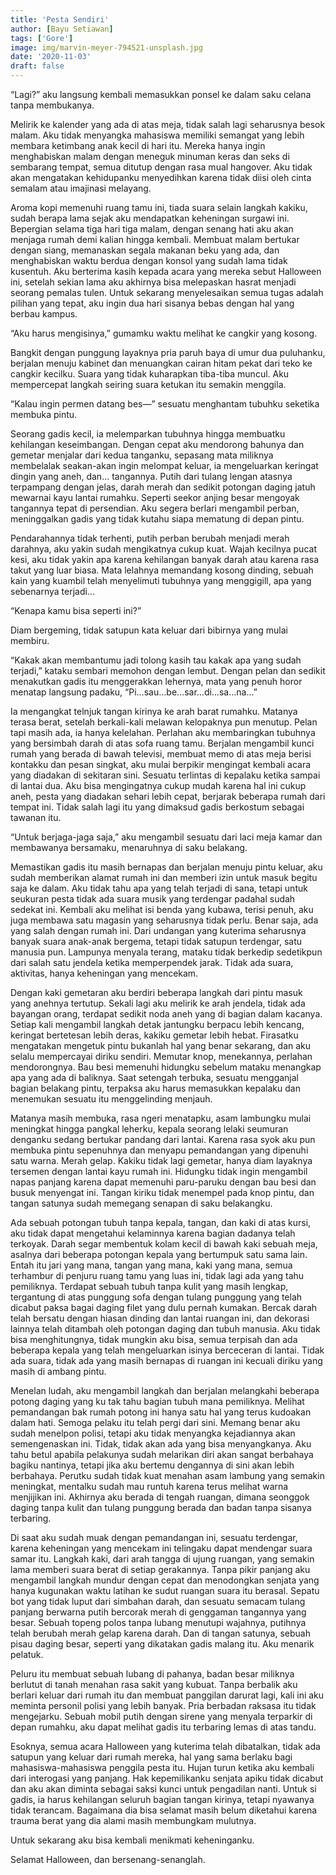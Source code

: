 ```yaml
---
title: 'Pesta Sendiri'
author: [Bayu Setiawan]
tags: ['Gore']
image: img/marvin-meyer-794521-unsplash.jpg
date: '2020-11-03'
draft: false
---
```

“Lagi?” aku langsung kembali memasukkan ponsel ke dalam saku celana tanpa membukanya.

Melirik ke kalender yang ada di atas meja, tidak salah lagi seharusnya besok malam. Aku tidak menyangka mahasiswa memiliki semangat yang lebih membara ketimbang anak kecil di hari itu. Mereka hanya ingin menghabiskan malam dengan meneguk minuman keras dan seks di sembarang tempat, semua ditutup dengan rasa mual hangover. Aku tidak akan mengatakan kehidupanku menyedihkan karena tidak diisi oleh cinta semalam atau imajinasi melayang. 

Aroma kopi memenuhi ruang tamu ini, tiada suara selain langkah kakiku, sudah berapa lama sejak aku mendapatkan keheningan surgawi ini. Bepergian selama tiga hari tiga malam, dengan senang hati aku akan menjaga rumah demi kalian hingga kembali. Membuat malam bertukar dengan siang, memanaskan segala makanan beku yang ada, dan menghabiskan waktu berdua dengan konsol yang sudah lama tidak kusentuh. Aku berterima kasih kepada acara yang mereka sebut Halloween ini, setelah sekian lama aku akhirnya bisa melepaskan hasrat menjadi seorang pemalas tulen. Untuk sekarang menyelesaikan semua tugas adalah pilihan yang tepat, aku ingin dua hari sisanya bebas dengan hal yang berbau kampus.

“Aku harus mengisinya,” gumamku waktu melihat ke cangkir yang kosong.

Bangkit dengan punggung layaknya pria paruh baya di umur dua puluhanku, berjalan menuju kabinet dan menuangkan cairan hitam pekat dari teko ke cangkir kecilku. Suara yang tidak kuharapkan tiba-tiba muncul. Aku mempercepat langkah seiring suara ketukan itu semakin menggila.

“Kalau ingin permen datang bes—” sesuatu menghantam tubuhku seketika membuka pintu.

Seorang gadis kecil, ia melemparkan tubuhnya hingga membuatku kehilangan keseimbangan. Dengan cepat aku mendorong bahunya dan gemetar menjalar dari kedua tanganku, sepasang mata miliknya membelalak seakan-akan ingin melompat keluar, ia mengeluarkan keringat dingin yang aneh, dan… tangannya. Putih dari tulang lengan atasnya terpampang dengan jelas, darah merah dan sedikit potongan daging jatuh mewarnai kayu lantai rumahku. Seperti seekor anjing besar mengoyak tangannya tepat di persendian. Aku segera berlari mengambil perban, meninggalkan gadis yang tidak kutahu siapa mematung di depan pintu.

Pendarahannya tidak terhenti, putih perban berubah menjadi merah darahnya, aku yakin sudah mengikatnya cukup kuat. Wajah kecilnya pucat kesi, aku tidak yakin apa karena kehilangan banyak darah atau karena rasa takut yang luar biasa. Mata lelahnya memandang kosong dinding, sebuah kain yang kuambil telah menyelimuti tubuhnya yang menggigill, apa yang sebenarnya terjadi…

“Kenapa kamu bisa seperti ini?”

Diam bergeming, tidak satupun kata keluar dari bibirnya yang mulai membiru.

“Kakak akan membantumu jadi tolong kasih tau kakak apa yang sudah terjadi,” kataku sembari memohon dengan lembut.
Dengan pelan dan sedikit menakutkan gadis itu menggerakkan lehernya, mata yang penuh horor menatap langsung padaku, “Pi…sau…be…sar…di…sa…na…”

Ia mengangkat telnjuk tangan kirinya ke arah barat rumahku. Matanya terasa berat, setelah berkali-kali melawan kelopaknya pun menutup. Pelan tapi masih ada, ia hanya kelelahan. Perlahan aku membaringkan tubuhnya yang bersimbah darah di atas sofa ruang tamu. Berjalan mengambil kunci rumah yang berada di bawah televisi, membuat memo di atas meja berisi kontakku dan pesan singkat, aku mulai berpikir mengingat kembali acara yang diadakan di sekitaran sini. Sesuatu terlintas di kepalaku ketika sampai di lantai dua. Aku bisa mengingatnya cukup mudah karena hal ini cukup aneh, pesta yang diadakan sehari lebih cepat, berjarak beberapa rumah dari tempat ini. Tidak salah lagi itu yang dimaksud gadis berkostum sebagai tawanan itu.

“Untuk berjaga-jaga saja,” aku mengambil sesuatu dari laci meja kamar dan membawanya bersamaku, menaruhnya di saku belakang.

Memastikan gadis itu masih bernapas dan berjalan menuju pintu keluar, aku sudah memberikan alamat rumah ini dan memberi izin untuk masuk begitu saja ke dalam. Aku tidak tahu apa yang telah terjadi di sana, tetapi untuk seukuran pesta tidak ada suara musik yang terdengar padahal sudah sedekat ini. Kembali aku melihat isi benda yang kubawa, terisi penuh, aku juga membawa satu magasin yang seharusnya tidak perlu. Benar saja, ada yang salah dengan rumah ini. Dari undangan yang kuterima seharusnya banyak suara anak-anak bergema, tetapi tidak satupun terdengar, satu manusia pun. Lampunya menyala terang, mataku tidak berkedip sedetikpun dari salah satu jendela ketika memperpendek jarak. Tidak ada suara, aktivitas, hanya keheningan yang mencekam.

Dengan kaki gemetaran aku berdiri beberapa langkah dari pintu masuk yang anehnya tertutup. Sekali lagi aku melirik ke arah jendela, tidak ada bayangan orang, terdapat sedikit noda aneh yang di bagian dalam kacanya. Setiap kali mengambil langkah detak jantungku berpacu lebih kencang, keringat bertetesan lebih deras, kakiku gemetar lebih hebat. Firasatku mengatakan mengetuk pintu bukanlah hal yang benar sekarang, dan aku selalu mempercayai diriku sendiri. Memutar knop, menekannya, perlahan mendorongnya. Bau besi memenuhi hidungku sebelum mataku menangkap apa yang ada di baliknya. Saat setengah terbuka, sesuatu mengganjal bagian belakang pintu, terpaksa aku harus memasukkan kepalaku dan menemukan sesuatu itu menggelinding menjauh.

Matanya masih membuka, rasa ngeri menatapku, asam lambungku mulai meningkat hingga pangkal leherku, kepala seorang lelaki seumuran denganku sedang bertukar pandang dari lantai. Karena rasa syok aku pun membuka pintu sepenuhnya dan menyapu pemandangan yang dipenuhi satu warna. Merah gelap. Kakiku tidak lagi gemetar, hanya diam layaknya tersemen dengan lantai kayu rumah ini. Hidungku tidak ingin mengambil napas panjang karena dapat memenuhi paru-paruku dengan bau besi dan busuk menyengat ini. Tangan kiriku tidak menempel pada knop pintu, dan tangan satunya sudah memegang senapan di saku belakangku.

Ada sebuah potongan tubuh tanpa kepala, tangan, dan kaki di atas kursi, aku tidak dapat mengetahui kelaminnya karena bagian dadanya telah terkoyak. Darah segar membentuk kolam kecil di bawah kaki sebuah meja, asalnya dari beberapa potongan kepala yang bertumpuk satu sama lain. Entah itu jari yang mana, tangan yang mana, kaki yang mana, semua terhambur di penjuru ruang tamu yang luas ini, tidak lagi ada yang tahu pemiliknya. Terdapat sebuah tubuh tanpa kulit yang masih lengkap, tergantung di atas punggung sofa dengan tulang punggung yang telah dicabut paksa bagai daging filet yang dulu pernah kumakan. Bercak darah telah bersatu dengan hiasan dinding dan lantai ruangan ini, dan dekorasi lainnya telah ditambah oleh potongan daging dan tubuh manusia. Aku tidak bisa menghitungnya, tidak mungkin aku bisa, semua terpisah dan ada beberapa kepala yang telah mengeluarkan isinya berceceran di lantai. Tidak ada suara, tidak ada yang masih bernapas di ruangan ini kecuali diriku yang masih di ambang pintu.

Menelan ludah, aku mengambil langkah dan berjalan melangkahi beberapa potong daging yang ku tak tahu bagian tubuh mana pemiliknya. Melihat pemandangan bak rumah potong ini hanya satu hal yang terus kudoakan dalam hati. Semoga pelaku itu telah pergi dari sini. Memang benar aku sudah menelpon polisi, tetapi aku tidak menyangka kejadiannya akan semengenaskan ini. Tidak, tidak akan ada yang bisa menyangkanya. Aku tahu betul apabila pelakunya sudah melarikan diri akan sangat berbahaya bagiku nantinya, tetapi jika aku bertemu dengannya di sini akan lebih berbahaya. Perutku sudah tidak kuat menahan asam lambung yang semakin meningkat, mentalku sudah mau runtuh karena terus melihat warna menjijikan ini. Akhirnya aku berada di tengah ruangan, dimana seonggok daging tanpa kulit dan tulang punggung berada dan badan tanpa sisanya terbaring.

Di saat aku sudah muak dengan pemandangan ini, sesuatu terdengar, karena keheningan yang mencekam ini telingaku dapat mendengar suara samar itu. Langkah kaki, dari arah tangga di ujung ruangan, yang semakin lama memberi suara berat di setiap gerakannya. Tanpa pikir panjang aku mengambil langkah mundur dengan cepat dan menodongkan senjata yang hanya kugunakan waktu latihan ke sudut ruangan suara itu berasal. Sepatu bot yang tidak luput dari simbahan darah, dan sesuatu semacam tulang panjang berwarna putih bercorak merah di genggaman tangannya yang besar. Sebuah topeng polos tanpa lubang menutupi wajahnya, putihnya telah berubah merah gelap karena darah. Dan di tangan satunya, sebuah pisau daging besar, seperti yang dikatakan gadis malang itu. Aku menarik pelatuk.

Peluru itu membuat sebuah lubang di pahanya, badan besar miliknya berlutut di tanah menahan rasa sakit yang kubuat. Tanpa berbalik aku berlari keluar dari rumah itu dan membuat panggilan darurat lagi, kali ini aku meminta personil polisi yang lebih banyak. Pria berbadan raksasa itu tidak mengejarku. Sebuah mobil putih dengan sirene yang menyala terparkir di depan rumahku, aku dapat melihat gadis itu terbaring lemas di atas tandu.

Esoknya, semua acara Halloween yang kuterima telah dibatalkan, tidak ada satupun yang keluar dari rumah mereka, hal yang sama berlaku bagi mahasiswa-mahasiswa penggila pesta itu. Hujan turun ketika aku kembali dari interogasi yang panjang. Hak kepemilikanku senjata apiku tidak dicabut dan aku akan diminta sebagai saksi kunci untuk pengadilan nanti. Untuk si gadis, ia harus kehilangan seluruh bagian tangan kirinya, tetapi nyawanya tidak terancam. Bagaimana dia bisa selamat masih belum diketahui karena trauma berat yang dia alami masih membungkam mulutnya.

Untuk sekarang aku bisa kembali menikmati keheninganku.

Selamat Halloween, dan bersenang-senanglah.
